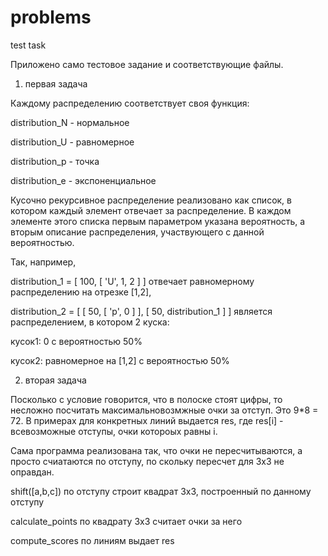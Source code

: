 # problems
test task

Приложено само тестовое задание и соответствующие файлы.

1) первая задача

Каждому распределению соответствует своя функция:

  distribution_N - нормальное
  
  distribution_U - равномерное
  
  distribution_p - точка
  
  distribution_e - экспоненциальное
  
 Кусочно рекурсивное распределение реализовано как список, в котором каждый элемент отвечает за распределение.
 В каждом элементе этого списка первым параметром указана вероятность, а вторым описание распределения, участвующего с данной вероятностью. 
 
 Так, например, 
 
 distribution_1 = [ 100, [ 'U', 1, 2 ] ] отвечает равномерному распределению на отрезке [1,2],
 
 distribution_2 = [ [ 50, [ 'p', 0 ] ], [ 50, distribution_1 ] ] является распределением, в котором 2 куска:
 
 кусок1: 0 c вероятностью 50% 
 
 кусок2: равномерное на [1,2] c вероятностью 50%
 
2) вторая задача 

Посколько с условие говорится, что в полоске стоят цифры, то несложно посчитать максимальновозмжные очки за отступ. Это 9*8 = 72.
В примерах для конкретных линий выдается res, где res[i] - всевозможные отступы, очки котороых равны i.

Сама программа реализована так, что очки не пересчитываются, а просто счиатаются по отступу, по скольку пересчет для 3x3 не оправдан.

shift([a,b,c]) по отступу строит квадрат 3x3, построенный по данному отступу

calculate_points по квадрату 3x3 считает очки за него

compute_scores по линиям выдает res
